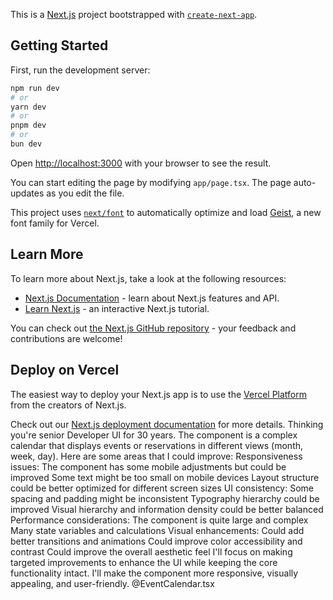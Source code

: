 This is a [Next.js](https://nextjs.org) project bootstrapped with [`create-next-app`](https://nextjs.org/docs/app/api-reference/cli/create-next-app).

## Getting Started

First, run the development server:

```bash
npm run dev
# or
yarn dev
# or
pnpm dev
# or
bun dev
```

Open [http://localhost:3000](http://localhost:3000) with your browser to see the result.

You can start editing the page by modifying `app/page.tsx`. The page auto-updates as you edit the file.

This project uses [`next/font`](https://nextjs.org/docs/app/building-your-application/optimizing/fonts) to automatically optimize and load [Geist](https://vercel.com/font), a new font family for Vercel.

## Learn More

To learn more about Next.js, take a look at the following resources:

- [Next.js Documentation](https://nextjs.org/docs) - learn about Next.js features and API.
- [Learn Next.js](https://nextjs.org/learn) - an interactive Next.js tutorial.

You can check out [the Next.js GitHub repository](https://github.com/vercel/next.js) - your feedback and contributions are welcome!

## Deploy on Vercel

The easiest way to deploy your Next.js app is to use the [Vercel Platform](https://vercel.com/new?utm_medium=default-template&filter=next.js&utm_source=create-next-app&utm_campaign=create-next-app-readme) from the creators of Next.js.

Check out our [Next.js deployment documentation](https://nextjs.org/docs/app/building-your-application/deploying) for more details.
Thinking you're senior Developer UI for 30 years. The component is a complex calendar that displays events or reservations in different views (month, week, day). Here are some areas that I could improve:
Responsiveness issues:
The component has some mobile adjustments but could be improved
Some text might be too small on mobile devices
Layout structure could be better optimized for different screen sizes
UI consistency:
Some spacing and padding might be inconsistent
Typography hierarchy could be improved
Visual hierarchy and information density could be better balanced
Performance considerations:
The component is quite large and complex
Many state variables and calculations
Visual enhancements:
Could add better transitions and animations
Could improve color accessibility and contrast
Could improve the overall aesthetic feel
I'll focus on making targeted improvements to enhance the UI while keeping the core functionality intact. I'll make the component more responsive, visually appealing, and user-friendly.
@EventCalendar.tsx 